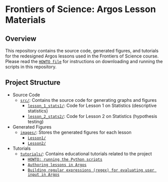 # Frontiers of Science: Argos Lesson Materials

## Overview

This repository contains the source code, generated figures, and tutorials for the redesigned Argos lessons used in the Frontiers of Science course. Please read the [`HOWTO file`](./tutorials/HOWTO_running_python_scripts.md) for instructions on downloading and running the scripts in this repository.

## Project Structure

- Source Code
  - [`src/`](./src): Contains the source code for generating graphs and figures
    - [`lesson_1_stats1/`](./src/lesson_1_stats1): Code for Lesson 1 on Statistics (descriptive statistics)
    - [`lesson_2_stats2/`](./src/lesson_2_stats2): Code for Lesson 2 on Statistics (hypothesis testing)
- Generated Figures
  - [`images/`](./images): Stores the generated figures for each lesson
    - [`Lesson1/`](./images/Lesson1)
    - [`Lesson2/`](./images/Lesson2)
- Tutorials
  - [`tutorials/`](./tutorials): Contains educational tutorials related to the project
    - [`HOWTO: running the Python scripts`](./tutorials/HOWTO_running_python_scripts.md)
    - [`Authoring lessons in Argos`](./tutorials/authoring_lessons_in_argos.md)
    - [`Building regular expressions (regex) for evaluating user input in Argos`](./tutorials/validating_student_input_using_regular_expressions.md)
